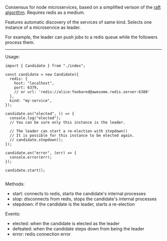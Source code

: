 Consensus for node microservices, based on a simplified verison of the [raft algorithm](https://raft.github.io/). Requires redis as a medium.

Features automatic discovery of the services of same kind.
Selects one instance of a microservice as leader. 

For example, the leader can push jobs to a redis queue while the followers process them.

---
Usage: <br>

```tsx
import { Candidate } from "./index";

const candidate = new Candidate({
  redis: {
    host: "localhost",
    port: 6379,
    // or url: 'redis://alice:foobared@awesome.redis.server:6380'
  },
  kind: "my-service",
});

candidate.on("elected", () => {
  console.log("elected");
  // You can be sure only this instance is the leader.

  // The leader can start a re-election with stepdown()
  // It is possible for this instance to be elected again.
  // candidate.stepdown();
});

candidate.on("error", (err) => {
  console.error(err);
});

candidate.start();


```

Methods:

- start: connects to redis, starts the candidate's internal processes
- stop: disconnects from redis, stops the candidate's internal processes
- stepdown: if the candidate is the leader, starts a re-election

Events:

- elected: when the candidate is elected as the leader
- defeated: when the candidate steps down from being the leader
- error: redis connection error